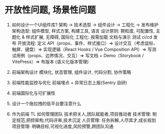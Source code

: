 # 开放性问题, 场景性问题
1. 如何设计一个UI组件库?
    架构 → 技术选型 → 组件设计 → 工程化 → 发布维护
    架构选型: 组件模型, 样式方案, 构建工具, 语言
    设计原则: 颗粒度, 可配置性, 主题化 & 样式扩展, 无障碍, 国际化
    工程化: 按需加载 文档与演示 测试 ci/cd 发布
    开放流程: 定义 API（props、事件、样式接口）=> 设计交互（考虑鼠标、触屏、键盘）=> 实现逻辑（React Hooks / Vue Composition API）=> 写测试用例（props、边界情况、交互）=> 写文档 + Demo（Storybook / VitePress）=> 布版本 (语义化版本管理)


2. 前端架构设计
    模块化, 状态管理, 组件设计, 代码分割, 协作策略


3. 前端性能监控与优化
      前端埋点 + 异常日志上报(Sentry 自研)

4. 前端国际化与可扩展性

5. 设计一个拖拉拽的低平台要注意什么


6. 作为前端 TL 如何管理团队
    技术把关人,团队赋能者,项目推动者
    技术管理: 制定规范,把控架构,代码评审,技术沉淀
    人员管理: 任务拆解,人尽其才,成长规划
    项目管理: 明确目标,可视化进度,风险预警,跨团队沟通